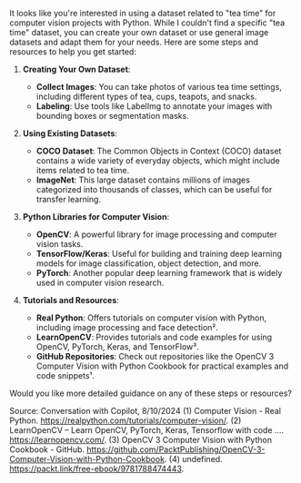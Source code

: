 It looks like you're interested in using a dataset related to "tea time" for computer vision projects with Python. While I couldn't find a specific "tea time" dataset, you can create your own dataset or use general image datasets and adapt them for your needs. Here are some steps and resources to help you get started:

1. **Creating Your Own Dataset**:
   - **Collect Images**: You can take photos of various tea time settings, including different types of tea, cups, teapots, and snacks.
   - **Labeling**: Use tools like LabelImg to annotate your images with bounding boxes or segmentation masks.

2. **Using Existing Datasets**:
   - **COCO Dataset**: The Common Objects in Context (COCO) dataset contains a wide variety of everyday objects, which might include items related to tea time.
   - **ImageNet**: This large dataset contains millions of images categorized into thousands of classes, which can be useful for transfer learning.

3. **Python Libraries for Computer Vision**:
   - **OpenCV**: A powerful library for image processing and computer vision tasks.
   - **TensorFlow/Keras**: Useful for building and training deep learning models for image classification, object detection, and more.
   - **PyTorch**: Another popular deep learning framework that is widely used in computer vision research.

4. **Tutorials and Resources**:
   - **Real Python**: Offers tutorials on computer vision with Python, including image processing and face detection².
   - **LearnOpenCV**: Provides tutorials and code examples for using OpenCV, PyTorch, Keras, and TensorFlow³.
   - **GitHub Repositories**: Check out repositories like the OpenCV 3 Computer Vision with Python Cookbook for practical examples and code snippets¹.

Would you like more detailed guidance on any of these steps or resources?

Source: Conversation with Copilot, 8/10/2024
(1) Computer Vision - Real Python. https://realpython.com/tutorials/computer-vision/.
(2) LearnOpenCV – Learn OpenCV, PyTorch, Keras, Tensorflow with code .... https://learnopencv.com/.
(3) OpenCV 3 Computer Vision with Python Cookbook - GitHub. https://github.com/PacktPublishing/OpenCV-3-Computer-Vision-with-Python-Cookbook.
(4) undefined. https://packt.link/free-ebook/9781788474443.
